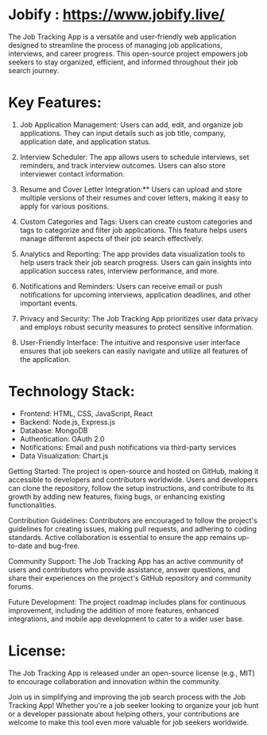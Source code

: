 # Jobify : https://www.jobify.live/
The Job Tracking App is a versatile and user-friendly web application designed to streamline the process of managing job applications, interviews, and career progress. This open-source project empowers job seekers to stay organized, efficient, and informed throughout their job search journey. 


# Key Features:

1. Job Application Management: Users can add, edit, and organize job applications. They can input details such as job title, company, application date, and application status.

2. Interview Scheduler: The app allows users to schedule interviews, set reminders, and track interview outcomes. Users can also store interviewer contact information.

3. Resume and Cover Letter Integration:** Users can upload and store multiple versions of their resumes and cover letters, making it easy to apply for various positions.

4. Custom Categories and Tags: Users can create custom categories and tags to categorize and filter job applications. This feature helps users manage different aspects of their job search effectively.

5. Analytics and Reporting: The app provides data visualization tools to help users track their job search progress. Users can gain insights into application success rates, interview performance, and more.

6. Notifications and Reminders: Users can receive email or push notifications for upcoming interviews, application deadlines, and other important events.

7. Privacy and Security: The Job Tracking App prioritizes user data privacy and employs robust security measures to protect sensitive information.

8. User-Friendly Interface: The intuitive and responsive user interface ensures that job seekers can easily navigate and utilize all features of the application.

# Technology Stack:
- Frontend: HTML, CSS, JavaScript, React
- Backend: Node.js, Express.js
- Database: MongoDB
- Authentication: OAuth 2.0
- Notifications: Email and push notifications via third-party services
- Data Visualization: Chart.js

Getting Started:
The project is open-source and hosted on GitHub, making it accessible to developers and contributors worldwide. Users and developers can clone the repository, follow the setup instructions, and contribute to its growth by adding new features, fixing bugs, or enhancing existing functionalities.

Contribution Guidelines:
Contributors are encouraged to follow the project's guidelines for creating issues, making pull requests, and adhering to coding standards. Active collaboration is essential to ensure the app remains up-to-date and bug-free.

Community Support:
The Job Tracking App has an active community of users and contributors who provide assistance, answer questions, and share their experiences on the project's GitHub repository and community forums.

Future Development:
The project roadmap includes plans for continuous improvement, including the addition of more features, enhanced integrations, and mobile app development to cater to a wider user base.

# License:
The Job Tracking App is released under an open-source license (e.g., MIT) to encourage collaboration and innovation within the community.

Join us in simplifying and improving the job search process with the Job Tracking App! Whether you're a job seeker looking to organize your job hunt or a developer passionate about helping others, your contributions are welcome to make this tool even more valuable for job seekers worldwide.
